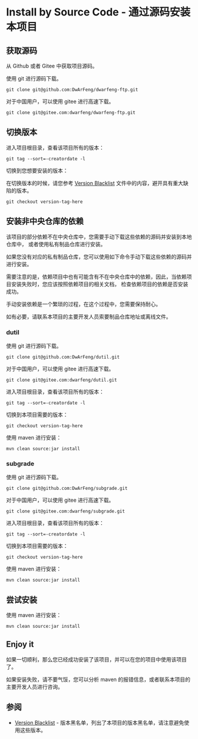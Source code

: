 # Install by Source Code - 通过源码安装本项目

## 获取源码

从 Github 或者 Gitee 中获取项目源码。

使用 git 进行源码下载。

```shell
git clone git@github.com:DwArFeng/dwarfeng-ftp.git
```

对于中国用户，可以使用 gitee 进行高速下载。

```shell
git clone git@gitee.com:dwarfeng/dwarfeng-ftp.git
```

## 切换版本

进入项目根目录，查看该项目所有的版本：

```shell
git tag --sort=-creatordate -l
```

切换到您想要安装的版本：

在切换版本的时候，请您参考 [Version Blacklist](./VersionBlacklist.md) 文件中的内容，避开具有重大缺陷的版本。

```shell
git checkout version-tag-here
```

## 安装非中央仓库的依赖

该项目的部分依赖不在中央仓库中，您需要手动下载这些依赖的源码并安装到本地仓库中，
或者使用私有制品仓库进行安装。

如果您没有对应的私有制品仓库，您可以使用如下命令手动下载这些依赖的源码并进行安装。

需要注意的是，依赖项目中也有可能含有不在中央仓库中的依赖，因此，当依赖项目安装失败时，您应该按照依赖项目的相关文档，
检查依赖项目的依赖是否安装成功。

手动安装依赖是一个繁琐的过程，在这个过程中，您需要保持耐心。

如有必要，请联系本项目的主要开发人员索要制品仓库地址或离线文件。

### dutil

使用 git 进行源码下载。

```shell
git clone git@github.com:DwArFeng/dutil.git
```

对于中国用户，可以使用 gitee 进行高速下载。

```shell
git clone git@gitee.com:dwarfeng/dutil.git
```

进入项目根目录，查看该项目所有的版本：

```shell
git tag --sort=-creatordate -l
```

切换到本项目需要的版本：

```shell
git checkout version-tag-here
```

使用 maven 进行安装：

```shell
mvn clean source:jar install
```

### subgrade

使用 git 进行源码下载。

```shell
git clone git@github.com:DwArFeng/subgrade.git
```

对于中国用户，可以使用 gitee 进行高速下载。

```shell
git clone git@gitee.com:dwarfeng/subgrade.git
```

进入项目根目录，查看该项目所有的版本：

```shell
git tag --sort=-creatordate -l
```

切换到本项目需要的版本：

```shell
git checkout version-tag-here
```

使用 maven 进行安装：

```shell
mvn clean source:jar install
```

## 尝试安装

使用 maven 进行安装：

```shell
mvn clean source:jar install
```

## Enjoy it

如果一切顺利，那么您已经成功安装了该项目，并可以在您的项目中使用该项目了。

如果安装失败，请不要气馁，您可以分析 maven 的报错信息，或者联系本项目的主要开发人员进行咨询。

## 参阅

- [Version Blacklist](./VersionBlacklist.md) - 版本黑名单，列出了本项目的版本黑名单，请注意避免使用这些版本。
